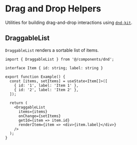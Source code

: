 # Drag and Drop Helpers

Utilities for building drag-and-drop interactions using [`dnd-kit`](https://github.com/clauderic/dnd-kit).

## DraggableList

`DraggableList` renders a sortable list of items.

```tsx
import { DraggableList } from '@/components/dnd';

interface Item { id: string; label: string }

export function Example() {
  const [items, setItems] = useState<Item[]>([
    { id: '1', label: 'Item 1' },
    { id: '2', label: 'Item 2' },
  ]);

  return (
    <DraggableList
      items={items}
      onChange={setItems}
      getId={item => item.id}
      renderItem={item => <div>{item.label}</div>}
    />
  );
}
```
